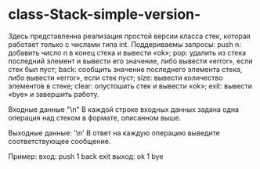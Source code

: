 # class-Stack-simple-version-
Здесь представленна реализация простой версии класса стек, которая работает только с числами типа int.
Поддериваемы запросы:
push n: добавить число n в конец стека и вывести «ok»;
pop: удалить из стека последний элемент и вывести его значение, либо вывести «error», если стек был пуст;
back: сообщить значение последнего элемента стека, либо вывести «error», если стек пуст;
size: вывести количество элементов в стеке;
clear: опустошить стек и вывести «ok»;
exit: вывести «bye» и завершить работу.

Входные данные "\n"
В каждой строке входных данных задана одна операция над стеком в формате, описанном выше.

Выходные данные: '\n'
В ответ на каждую операцию выведите соответствующее сообщение.

Пример:
вход:
push 1
back
exit
выход:
ok
1
bye
